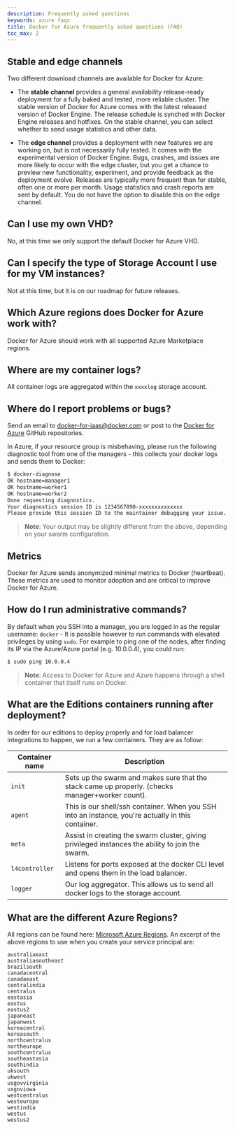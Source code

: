 ```yaml
---
description: Frequently asked questions
keywords: azure faqs
title: Docker for Azure frequently asked questions (FAQ)
toc_max: 2
---
```


## Stable and edge channels

Two different download channels are available for Docker for Azure:

* The **stable channel** provides a general availability release-ready deployment
  for a fully baked and tested, more reliable cluster. The stable version of Docker
  for Azure comes with the latest released version of Docker Engine. The release
  schedule is synched with Docker Engine releases and hotfixes. On the stable
  channel, you can select whether to send usage statistics and other data.

* The **edge channel** provides a deployment with new features we are working on,
  but is not necessarily fully tested. It comes with the experimental version of
  Docker Engine. Bugs, crashes, and issues are more likely to occur with the edge
  cluster, but you get a chance to preview new functionality, experiment, and provide
  feedback as the deployment evolve. Releases are typically more frequent than for
  stable, often one or more per month. Usage statistics and crash reports are sent
  by default. You do not have the option to disable this on the edge channel.

## Can I use my own VHD?
No, at this time we only support the default Docker for Azure VHD.

## Can I specify the type of Storage Account I use for my VM instances?

Not at this time, but it is on our roadmap for future releases.

## Which Azure regions does Docker for Azure work with?

Docker for Azure should work with all supported Azure Marketplace regions.

## Where are my container logs?

All container logs are aggregated within the `xxxxlog` storage account.

## Where do I report problems or bugs?

Send an email to <docker-for-iaas@docker.com> or post to the [Docker for Azure](https://github.com/docker/for-azure) GitHub repositories.

In Azure, if your resource group is misbehaving, please run the following diagnostic tool from one of the managers - this collects your docker logs and sends them to Docker:

```bash
$ docker-diagnose
OK hostname=manager1
OK hostname=worker1
OK hostname=worker2
Done requesting diagnostics.
Your diagnostics session ID is 1234567890-xxxxxxxxxxxxxx
Please provide this session ID to the maintainer debugging your issue.
```

> **Note**: Your output may be slightly different from the above, depending on your swarm configuration.

## Metrics

Docker for Azure sends anonymized minimal metrics to Docker (heartbeat). These metrics are used to monitor adoption and are critical to improve Docker for Azure.

## How do I run administrative commands?

By default when you SSH into a manager, you are logged in as the regular username: `docker` - It is possible however to run commands with elevated privileges by using `sudo`.
For example to ping one of the nodes, after finding its IP via the Azure/Azure portal (e.g. 10.0.0.4), you could run:

```bash
$ sudo ping 10.0.0.4
```

> **Note**: Access to Docker for Azure and Azure happens through a shell container that itself runs on Docker.


## What are the Editions containers running after deployment?

In order for our editions to deploy properly and for load balancer integrations to happen, we run a few containers. They are as follow:

| Container name | Description |
|---|---|
| `init`  | Sets up the swarm and makes sure that the stack came up properly. (checks manager+worker count).|
| `agent` | This is our shell/ssh container. When you SSH into an instance, you're actually in this container.|
| `meta`  | Assist in creating the swarm cluster, giving privileged instances the ability to join the swarm.|
| `l4controller` | Listens for ports exposed at the docker CLI level and opens them in the load balancer.|
| `logger` | Our log aggregator. This allows us to send all docker logs to the storage account.|


## What are the different Azure Regions?
All regions can be found here: [Microsoft Azure Regions](https://azure.microsoft.com/en-us/regions/).
An excerpt of the above regions to use when you create your service principal are:

```none
australiaeast
australiasoutheast
brazilsouth
canadacentral
canadaeast
centralindia
centralus
eastasia
eastus
eastus2
japaneast
japanwest
koreacentral
koreasouth
northcentralus
northeurope
southcentralus
southeastasia
southindia
uksouth
ukwest
usgovvirginia
usgoviowa
westcentralus
westeurope
westindia
westus
westus2
```
